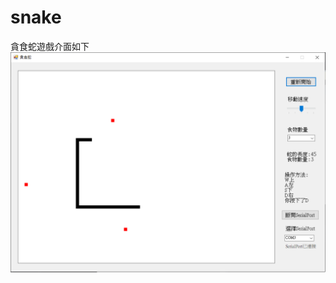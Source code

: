 # snake
貪食蛇遊戲介面如下
![image](https://github.com/wahaha829/snake/blob/master/%E8%B2%AA%E9%A3%9F%E8%9B%87.png)
